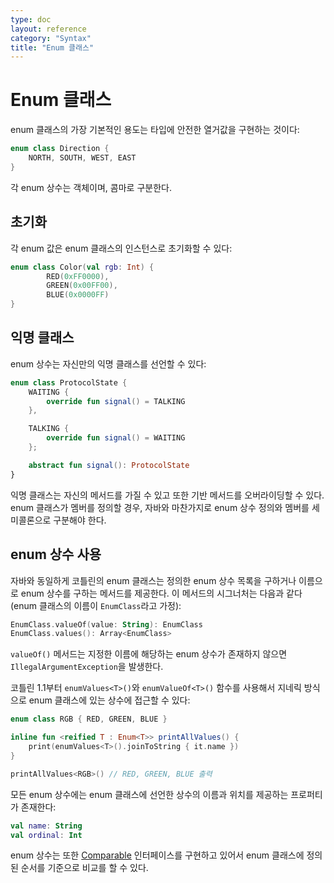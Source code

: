 ```yaml
---
type: doc
layout: reference
category: "Syntax"
title: "Enum 클래스"
---
```


# Enum 클래스

enum 클래스의 가장 기본적인 용도는 타입에 안전한 열거값을 구현하는 것이다:

``` kotlin
enum class Direction {
    NORTH, SOUTH, WEST, EAST
}
```

각 enum 상수는 객체이며, 콤마로 구분한다.

## 초기화

각 enum 값은 enum 클래스의 인스턴스로 초기화할 수 있다:

``` kotlin
enum class Color(val rgb: Int) {
        RED(0xFF0000),
        GREEN(0x00FF00),
        BLUE(0x0000FF)
}
```

## 익명 클래스

enum 상수는 자신만의 익명 클래스를 선언할 수 있다:

``` kotlin
enum class ProtocolState {
    WAITING {
        override fun signal() = TALKING
    },

    TALKING {
        override fun signal() = WAITING
    };

    abstract fun signal(): ProtocolState
}
```

익명 클래스는 자신의 메서드를 가질 수 있고 또한 기반 메서드를 오버라이딩할 수 있다.
enum 클래스가 멤버를 정의할 경우, 자바와 마찬가지로 enum 상수 정의와 멤버를 세미콜론으로 구분해야 한다.

## enum 상수 사용

자바와 동일하게 코틀린의 enum 클래스는 정의한 enum 상수 목록을 구하거나 이름으로 enum 상수를 구하는
메서드를 제공한다. 이 메서드의 시그너처는 다음과 같다(enum 클래스의 이름이 `EnumClass`라고 가정):

``` kotlin
EnumClass.valueOf(value: String): EnumClass
EnumClass.values(): Array<EnumClass>
```

`valueOf()` 메서드는 지정한 이름에 해당하는 enum 상수가 존재하지 않으면 `IllegalArgumentException`을 발생한다.

코틀린 1.1부터 `enumValues<T>()`와 `enumValueOf<T>()` 함수를 사용해서 지네릭 방식으로 enum 클래스에 있는 상수에 접근할 수 있다:

``` kotlin
enum class RGB { RED, GREEN, BLUE }

inline fun <reified T : Enum<T>> printAllValues() {
    print(enumValues<T>().joinToString { it.name })
}

printAllValues<RGB>() // RED, GREEN, BLUE 출력
```

모든 enum 상수에는 enum 클래스에 선언한 상수의 이름과 위치를 제공하는 프로퍼티가 존재한다:

``` kotlin
val name: String
val ordinal: Int
```

enum 상수는 또한 [Comparable](/api/latest/jvm/stdlib/kotlin/-comparable/index.html) 인터페이스를 구현하고 있어서
enum 클래스에 정의된 순서를 기준으로 비교를 할 수 있다.
